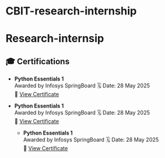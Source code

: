 # CBIT-research-internship

# Research-internsip
## 🎓 Certifications

- **Python Essentials 1**  
  Awarded by  Infosys SpringBoard
  🗓️ Date: 28 May 2025  
  📄 [View Certificate](https://drive.google.com/file/d/1OM67h0w3F82nmxXAv4sHI4FeC4mYENnd/view?usp=sharing)

- **Python Essentials 1**  
  Awarded by  Infosys SpringBoard
  🗓️ Date: 28 May 2025  
  📄 [View Certificate](https://drive.google.com/file/d/1OM67h0w3F82nmxXAv4sHI4FeC4mYENnd/view?usp=sharing)

  - **Python Essentials 1**  
  Awarded by  Infosys SpringBoard
  🗓️ Date: 28 May 2025  
  📄 [View Certificate](https://drive.google.com/file/d/1OM67h0w3F82nmxXAv4sHI4FeC4mYENnd/view?usp=sharing)
